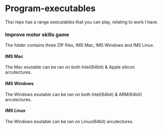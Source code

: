 # Program-executables

Thsi repo has a range executables that you can play, relating to work I have.

### Improve motor skills game
The folder contains three ZIP files, IMS Mac, IMS Windows and IMS Linux.

#### IMS Mac
The Mac exutable can be ran on both Intel(64bit) & Apple silicon arcutectures.

#### IMS Windows
The Windows exutable can be ran on both Intel(64bit) & ARM(64bit) arcutectures.

#### _IMS Linux_
The Windows exutable can be ran on Linux(64bit) arcutectures.
